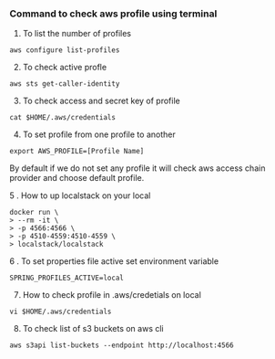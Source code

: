### Command to check aws profile using terminal
1. To list the number of  profiles 
```
aws configure list-profiles
```

2. To check active profle
```agsl
aws sts get-caller-identity
```
3. To check access and secret key of profile
```agsl
cat $HOME/.aws/credentials
```

4. To set profile from one profile to another
```agsl
export AWS_PROFILE=[Profile Name]
```

By default if we do not set any profile 
it will check aws access chain provider and choose default profile.


5 . How to up localstack on your local
```
docker run \
> --rm -it \
> -p 4566:4566 \
> -p 4510-4559:4510-4559 \
> localstack/localstack

```
6 . To set properties file active set environment variable
```agsl
SPRING_PROFILES_ACTIVE=local
```
7. How to check profile in .aws/credetials on local
```agsl
vi $HOME/.aws/credentials
```
8. To check list of s3 buckets on aws cli
```agsl
aws s3api list-buckets --endpoint http://localhost:4566
```